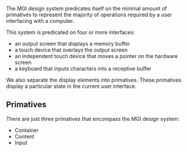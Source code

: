 The MGI design system predicates itself on the minimal amount of primatives to represent the majority of operations required by a user interfacing with a computer.

This system is predicated on four or more interfaces:
- an output screen that displays a memory buffer
- a touch device that overlays the output screen 
- an independent touch device that moves a pointer on the hardware screen
- a keyboard that inputs characters into a receptive buffer

We also separate the display elements into primatives. These primatives display a particular state in the current user interface.

## Primatives

There are just three primatives that encompass the MGI design system:

- Container
- Content
- Input

